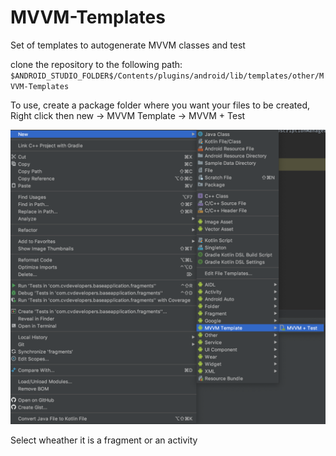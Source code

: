 # MVVM-Templates
Set of templates to autogenerate MVVM classes and test

clone the repository to the following path: 
`$ANDROID_STUDIO_FOLDER$/Contents/plugins/android/lib/templates/other/MVVM-Templates`

To use, create a package folder where you want your files to be created, Right click then new -> MVVM Template -> MVVM + Test

![Debug drawer](images/android-studio-screenshot.png)

Select wheather it is a fragment or an activity
